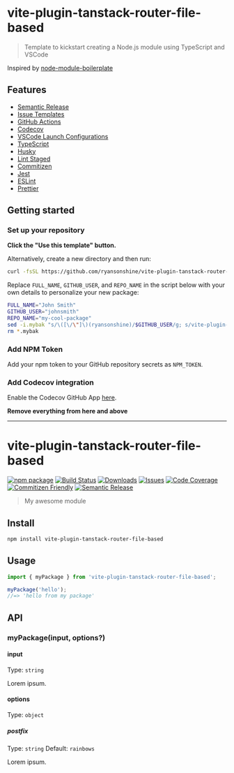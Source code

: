 # vite-plugin-tanstack-router-file-based

> Template to kickstart creating a Node.js module using TypeScript and VSCode

Inspired by [node-module-boilerplate](https://github.com/sindresorhus/node-module-boilerplate)

## Features

- [Semantic Release](https://github.com/semantic-release/semantic-release)
- [Issue Templates](https://github.com/ryansonshine/vite-plugin-tanstack-router-file-based/tree/main/.github/ISSUE_TEMPLATE)
- [GitHub Actions](https://github.com/ryansonshine/vite-plugin-tanstack-router-file-based/tree/main/.github/workflows)
- [Codecov](https://about.codecov.io/)
- [VSCode Launch Configurations](https://github.com/ryansonshine/vite-plugin-tanstack-router-file-based/blob/main/.vscode/launch.json)
- [TypeScript](https://www.typescriptlang.org/)
- [Husky](https://github.com/typicode/husky)
- [Lint Staged](https://github.com/okonet/lint-staged)
- [Commitizen](https://github.com/search?q=commitizen)
- [Jest](https://jestjs.io/)
- [ESLint](https://eslint.org/)
- [Prettier](https://prettier.io/)

## Getting started

### Set up your repository

**Click the "Use this template" button.**

Alternatively, create a new directory and then run:

```bash
curl -fsSL https://github.com/ryansonshine/vite-plugin-tanstack-router-file-based/archive/main.tar.gz | tar -xz --strip-components=1
```

Replace `FULL_NAME`, `GITHUB_USER`, and `REPO_NAME` in the script below with your own details to personalize your new package:

```bash
FULL_NAME="John Smith"
GITHUB_USER="johnsmith"
REPO_NAME="my-cool-package"
sed -i.mybak "s/\([\/\"]\)(ryansonshine)/$GITHUB_USER/g; s/vite-plugin-tanstack-router-file-based\|vite-plugin-tanstack-router-file-based/$REPO_NAME/g; s/Rafal Ileckzo/$FULL_NAME/g" package.json package-lock.json README.md
rm *.mybak
```

### Add NPM Token

Add your npm token to your GitHub repository secrets as `NPM_TOKEN`.

### Add Codecov integration

Enable the Codecov GitHub App [here](https://github.com/apps/codecov).

**Remove everything from here and above**

---

# vite-plugin-tanstack-router-file-based

[![npm package][npm-img]][npm-url]
[![Build Status][build-img]][build-url]
[![Downloads][downloads-img]][downloads-url]
[![Issues][issues-img]][issues-url]
[![Code Coverage][codecov-img]][codecov-url]
[![Commitizen Friendly][commitizen-img]][commitizen-url]
[![Semantic Release][semantic-release-img]][semantic-release-url]

> My awesome module

## Install

```bash
npm install vite-plugin-tanstack-router-file-based
```

## Usage

```ts
import { myPackage } from 'vite-plugin-tanstack-router-file-based';

myPackage('hello');
//=> 'hello from my package'
```

## API

### myPackage(input, options?)

#### input

Type: `string`

Lorem ipsum.

#### options

Type: `object`

##### postfix

Type: `string`
Default: `rainbows`

Lorem ipsum.

[build-img]:https://github.com/ryansonshine/vite-plugin-tanstack-router-file-based/actions/workflows/release.yml/badge.svg
[build-url]:https://github.com/ryansonshine/vite-plugin-tanstack-router-file-based/actions/workflows/release.yml
[downloads-img]:https://img.shields.io/npm/dt/vite-plugin-tanstack-router-file-based
[downloads-url]:https://www.npmtrends.com/vite-plugin-tanstack-router-file-based
[npm-img]:https://img.shields.io/npm/v/vite-plugin-tanstack-router-file-based
[npm-url]:https://www.npmjs.com/package/vite-plugin-tanstack-router-file-based
[issues-img]:https://img.shields.io/github/issues/ryansonshine/vite-plugin-tanstack-router-file-based
[issues-url]:https://github.com/ryansonshine/vite-plugin-tanstack-router-file-based/issues
[codecov-img]:https://codecov.io/gh/ryansonshine/vite-plugin-tanstack-router-file-based/branch/main/graph/badge.svg
[codecov-url]:https://codecov.io/gh/ryansonshine/vite-plugin-tanstack-router-file-based
[semantic-release-img]:https://img.shields.io/badge/%20%20%F0%9F%93%A6%F0%9F%9A%80-semantic--release-e10079.svg
[semantic-release-url]:https://github.com/semantic-release/semantic-release
[commitizen-img]:https://img.shields.io/badge/commitizen-friendly-brightgreen.svg
[commitizen-url]:http://commitizen.github.io/cz-cli/
